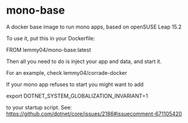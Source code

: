 # mono-base
A docker base image to run mono apps, based on openSUSE Leap 15.2

To use it, put this in your Dockerfile:

FROM lemmy04/mono-base:latest


Then all you need to do is inject your app and data, and start it.

For an example, check lemmy04/corrade-docker


If your mono app refuses to start you might want to add 

export DOTNET_SYSTEM_GLOBALIZATION_INVARIANT=1

to your startup script.
See: https://github.com/dotnet/core/issues/2186#issuecomment-671105420


